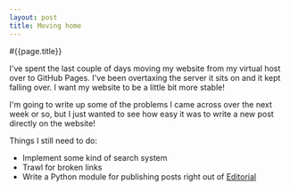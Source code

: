 ```yaml
---
layout: post
title: Moving home
---
```


#{{page.title}}

I've spent the last couple of days moving my website from my virtual host over to GitHub Pages. I've been overtaxing the server it sits on and it kept falling over. I want my website to be a little bit more stable!

I'm going to write up some of the problems I came across over the next week or so, but I just wanted to see how easy it was to write a new post directly on the website!

Things I still need to do:

- Implement some kind of search system
- Trawl for broken links
- Write a Python module for publishing posts right out of [Editorial](http://omz-software.com/editorial/)
